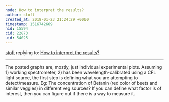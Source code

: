 ```yaml
---
node: How to interpret the results?
author: stoft
created_at: 2018-01-23 21:24:29 +0000
timestamp: 1516742669
nid: 15594
cid: 22873
uid: 54025
---
```




[stoft](../profile/stoft) replying to: [How to interpret the results?](../notes/amir129/01-23-2018/how-to-interpret-the-results)

----
The posted graphs are, mostly, just individual experimental plots.
Assuming 1) working spectrometer, 2) has been wavelength-calibrated using a CFL light source, the first step is defining what you are attempting to detect/measure. Eg: The concentration of Betanin (red color of beets and similar veggies) in different veg sources? If you can define what factor is of interest, then you can figure out if there is a way to measure it.